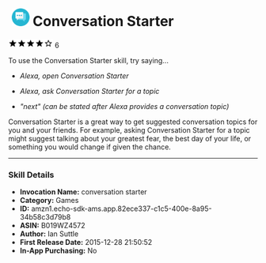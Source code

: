 # &nbsp;<img src="app_icon" alt="Conversation Starter icon" width="36"> Conversation Starter
![4 stars](../../../images/ic_star_black_18dp_1x.png)![4 stars](../../../images/ic_star_black_18dp_1x.png)![4 stars](../../../images/ic_star_black_18dp_1x.png)![4 stars](../../../images/ic_star_black_18dp_1x.png)![4 stars](../../../images/ic_star_border_black_18dp_1x.png) 6

To use the Conversation Starter skill, try saying...

* *Alexa, open Conversation Starter*

* *Alexa, ask Conversation Starter for a topic*

* *"next" (can be stated after Alexa provides a conversation topic)*

Conversation Starter is a great way to get suggested conversation topics for you and your friends. For example, asking Conversation Starter for a topic might suggest talking about your greatest fear, the best day of your life, or something you would change if given the chance.

***

### Skill Details

* **Invocation Name:** conversation starter
* **Category:** Games
* **ID:** amzn1.echo-sdk-ams.app.82ece337-c1c5-400e-8a95-34b58c3d79b8
* **ASIN:** B019WZ4572
* **Author:** Ian Suttle
* **First Release Date:** 2015-12-28 21:50:52
* **In-App Purchasing:** No
